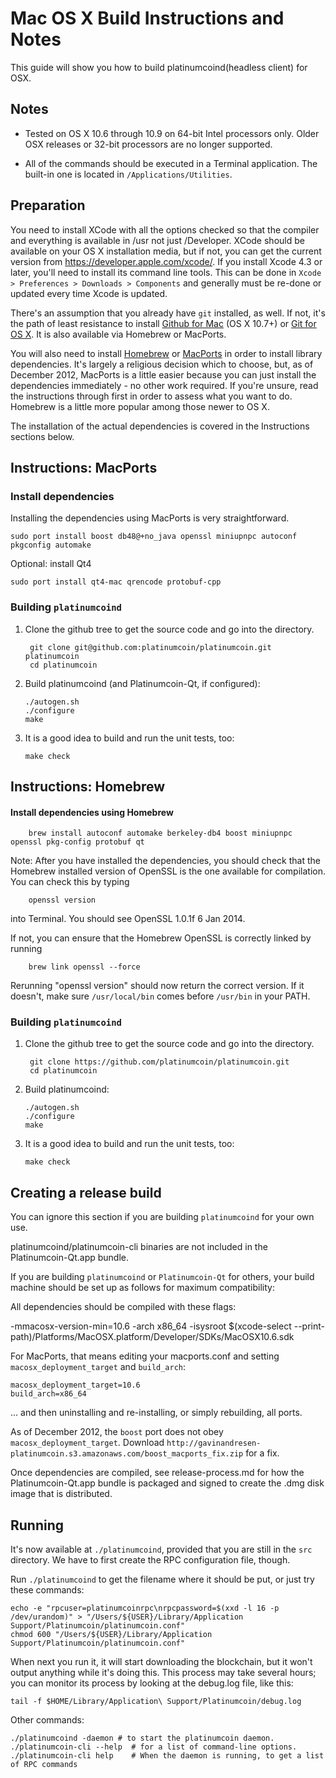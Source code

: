 Mac OS X Build Instructions and Notes
====================================
This guide will show you how to build platinumcoind(headless client) for OSX.

Notes
-----

* Tested on OS X 10.6 through 10.9 on 64-bit Intel processors only.
Older OSX releases or 32-bit processors are no longer supported.

* All of the commands should be executed in a Terminal application. The
built-in one is located in `/Applications/Utilities`.

Preparation
-----------

You need to install XCode with all the options checked so that the compiler
and everything is available in /usr not just /Developer. XCode should be
available on your OS X installation media, but if not, you can get the
current version from https://developer.apple.com/xcode/. If you install
Xcode 4.3 or later, you'll need to install its command line tools. This can
be done in `Xcode > Preferences > Downloads > Components` and generally must
be re-done or updated every time Xcode is updated.

There's an assumption that you already have `git` installed, as well. If
not, it's the path of least resistance to install [Github for Mac](https://mac.github.com/)
(OS X 10.7+) or
[Git for OS X](https://code.google.com/p/git-osx-installer/). It is also
available via Homebrew or MacPorts.

You will also need to install [Homebrew](http://brew.sh)
or [MacPorts](https://www.macports.org/) in order to install library
dependencies. It's largely a religious decision which to choose, but, as of
December 2012, MacPorts is a little easier because you can just install the
dependencies immediately - no other work required. If you're unsure, read
the instructions through first in order to assess what you want to do.
Homebrew is a little more popular among those newer to OS X.

The installation of the actual dependencies is covered in the Instructions
sections below.

Instructions: MacPorts
----------------------

### Install dependencies

Installing the dependencies using MacPorts is very straightforward.

    sudo port install boost db48@+no_java openssl miniupnpc autoconf pkgconfig automake

Optional: install Qt4

    sudo port install qt4-mac qrencode protobuf-cpp

### Building `platinumcoind`

1. Clone the github tree to get the source code and go into the directory.

        git clone git@github.com:platinumcoin/platinumcoin.git platinumcoin
        cd platinumcoin

2.  Build platinumcoind (and Platinumcoin-Qt, if configured):

        ./autogen.sh
        ./configure
        make

3.  It is a good idea to build and run the unit tests, too:

        make check

Instructions: Homebrew
----------------------

#### Install dependencies using Homebrew

        brew install autoconf automake berkeley-db4 boost miniupnpc openssl pkg-config protobuf qt

Note: After you have installed the dependencies, you should check that the Homebrew installed version of OpenSSL is the one available for compilation. You can check this by typing

        openssl version

into Terminal. You should see OpenSSL 1.0.1f 6 Jan 2014.

If not, you can ensure that the Homebrew OpenSSL is correctly linked by running

        brew link openssl --force

Rerunning "openssl version" should now return the correct version. If it
doesn't, make sure `/usr/local/bin` comes before `/usr/bin` in your
PATH. 

### Building `platinumcoind`

1. Clone the github tree to get the source code and go into the directory.

        git clone https://github.com/platinumcoin/platinumcoin.git
        cd platinumcoin

2.  Build platinumcoind:

        ./autogen.sh
        ./configure
        make

3.  It is a good idea to build and run the unit tests, too:

        make check

Creating a release build
------------------------
You can ignore this section if you are building `platinumcoind` for your own use.

platinumcoind/platinumcoin-cli binaries are not included in the Platinumcoin-Qt.app bundle.

If you are building `platinumcoind` or `Platinumcoin-Qt` for others, your build machine should be set up
as follows for maximum compatibility:

All dependencies should be compiled with these flags:

 -mmacosx-version-min=10.6
 -arch x86_64
 -isysroot $(xcode-select --print-path)/Platforms/MacOSX.platform/Developer/SDKs/MacOSX10.6.sdk

For MacPorts, that means editing your macports.conf and setting
`macosx_deployment_target` and `build_arch`:

    macosx_deployment_target=10.6
    build_arch=x86_64

... and then uninstalling and re-installing, or simply rebuilding, all ports.

As of December 2012, the `boost` port does not obey `macosx_deployment_target`.
Download `http://gavinandresen-platinumcoin.s3.amazonaws.com/boost_macports_fix.zip`
for a fix.

Once dependencies are compiled, see release-process.md for how the Platinumcoin-Qt.app
bundle is packaged and signed to create the .dmg disk image that is distributed.

Running
-------

It's now available at `./platinumcoind`, provided that you are still in the `src`
directory. We have to first create the RPC configuration file, though.

Run `./platinumcoind` to get the filename where it should be put, or just try these
commands:

    echo -e "rpcuser=platinumcoinrpc\nrpcpassword=$(xxd -l 16 -p /dev/urandom)" > "/Users/${USER}/Library/Application Support/Platinumcoin/platinumcoin.conf"
    chmod 600 "/Users/${USER}/Library/Application Support/Platinumcoin/platinumcoin.conf"

When next you run it, it will start downloading the blockchain, but it won't
output anything while it's doing this. This process may take several hours;
you can monitor its process by looking at the debug.log file, like this:

    tail -f $HOME/Library/Application\ Support/Platinumcoin/debug.log

Other commands:

    ./platinumcoind -daemon # to start the platinumcoin daemon.
    ./platinumcoin-cli --help  # for a list of command-line options.
    ./platinumcoin-cli help    # When the daemon is running, to get a list of RPC commands
